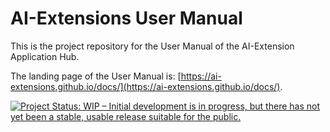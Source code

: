 # AI-Extensions User Manual
This is the project repository for the User Manual of the AI-Extension Application Hub.

The landing page of the User Manual is: [https://ai-extensions.github.io/docs/](https://ai-extensions.github.io/docs/).

[![Project Status: WIP – Initial development is in progress, but there has not yet been a stable, usable release suitable for the public.](https://www.repostatus.org/badges/latest/wip.svg)](https://www.repostatus.org/#wip)